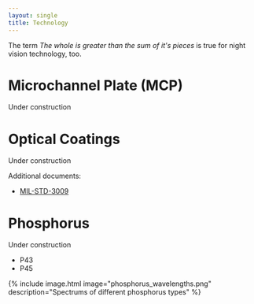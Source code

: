```yaml
---
layout: single
title: Technology
---
```


The term *The whole is greater than the sum of it's pieces* is true for night vision technology, too.

# Microchannel Plate (MCP)

Under construction

# Optical Coatings

Under construction

Additional documents:

* [MIL-STD-3009](https://www.appliedavionics.com/pdf/MIL-STD-3009.pdf)

# Phosphorus

Under construction

* P43
* P45

{% include image.html image="phosphorus_wavelengths.png" description="Spectrums of different phosphorus types" %}